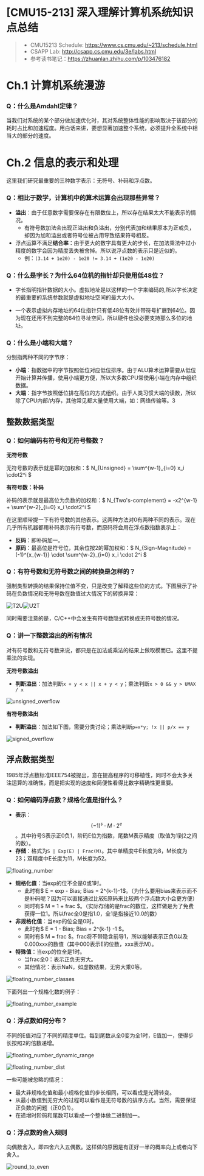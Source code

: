 # [CMU15-213] 深入理解计算机系统知识点总结

> - CMU15213 Schedule: https://www.cs.cmu.edu/~213/schedule.html
> - CSAPP Lab: http://csapp.cs.cmu.edu/3e/labs.html
> - 参考读书笔记：https://zhuanlan.zhihu.com/p/103476182

# Ch.1 计算机系统漫游

### Q：什么是Amdahl定律？

当我们对系统的某个部分做加速优化时，其对系统整体性能的影响取决于该部分的耗时占比和加速程度。用白话来讲，要想显著加速整个系统，必须提升全系统中相当大的部分的速度。

# Ch.2 信息的表示和处理

这里我们研究最重要的三种数字表示：无符号、补码和浮点数。

### Q：相比于数学，计算机中的算术运算会出现那些异常？

- **溢出**：由于任意数字需要保存在有限数位上，所以存在结果太大不能表示的情况。
  - 有符号数加法会出现正溢出和负溢出，分别代表加和结果原本为正或负，却因为加和溢出或者符号位被占用导致结果符号相反。
- 浮点运算不满足**结合率**：由于更大的数字具有更大的步长，在加法乘法中过小精度的数字会因为精度丢失被舍掉。所以说浮点数的表示只是近似的。
  - 例：`(3.14 + 1e20) - 1e20 != 3.14 + (1e20 - 1e20)`

### Q：什么是字长？为什么64位机的指针却只使用低48位？

- 字长指明指针数据的大小。虚拟地址是以这样的一个字来编码的,所以字长决定的最重要的系统参数就是虚拟地址空间的最大大小。

- 一个表示虚拟内存地址的64位指针只有低48位有效并带符号扩展到64位。因为现在还用不到完整的64位寻址空间，所以硬件也没必要支持那么多位的地址。

### Q：什么是小端和大端？

分别指两种不同的字节序：

- **小端**：指数据中的字节按照低位对应低位排序。由于ALU算术运算需要从低位开始计算并传播，使用小端更方便，所以大多数CPU常使用小端在内存中组织数据。
- **大端**：指字节按照低位排在高位的方式组织。由于人类习惯大端的读数，所以除了CPU内部/内存，其他常见都大量使用大端，如：网络传输等。3

## 整数数据类型

### Q：如何编码有符号和无符号整数？

**无符号数**

无符号数的表示就是幂的加权和：$ N_{Unsigned} = \sum^{w-1}_{i=0} x_i \cdot2^i $

**有符号数：补码**

补码的表示就是最高位为负数的加权和：$ N_{Two's-complement} = -x2^{w-1} + \sum^{w-2}_{i=0} x_i \cdot2^i $

在这里顺带提一下有符号数的其他表示。这两种方法对0有两种不同的表示。现在几乎所有机器都用补码表示有符号数，而原码将会用在浮点数指数表示上：

- **反码**：即补码加一。
- **原码**：最高位是符号位，其余位按2的幂加权和：$ N_{Sign-Magnitude} = (-1)^{x_{w-1}} \cdot \sum^{w-2}_{i=0} x_i \cdot 2^i $

### Q：有符号数和无符号数之间的转换是怎样的？

强制类型转换的结果保持位值不变，只是改变了解释这些位的方式。下图展示了补码在负数情况和无符号数在数值过大情况下的转换异常：

<div style='display: flex'>
    <img alt="T2U" src="/static/image/2023-01-08/T2U.png" />
    <img alt="U2T" src="/static/image/2023-01-08/U2T.png" />
</div>

同时需要注意的是，C/C++中会发生有符号数隐式转换成无符号数的情况。

### Q：讲一下整数溢出的所有情况

对有符号数和无符号数来说，都只是在加法或乘法的结果上做取模而已。这里不提乘法的实现。

**无符号数溢出**

- **判断溢出**：加法判断`x + y < x || x + y < y`；乘法判断`x > 0 && y > UMAX / x`

![unsigned_overflow](/static/image/2023-01-08/unsigned_overflow.png)

**有符号数溢出**

- **判断溢出**：加法如下图，需要分类讨论；乘法判断`p=x*y; !x || p/x == y`

![signed_overflow](/static/image/2023-01-08/signed_overflow.png)

## 浮点数据类型

1985年浮点数标准IEEE754被提出，意在提高程序的可移植性，同时不会太多关注运算的准确性，而是把实现的速度和简便性看得比数字精确性更重要。

### Q：如何编码浮点数？规格化值是指什么？

- **表示**：$$(-1)^s \cdot M \cdot 2^e$$。其中符号S表示正0负1，阶码E位为指数，尾数M表示精度（取值为1到2之间的数）。
- **存储**：格式为`S | Exp(E) | Frac(M)`。其中单精度中E长度为8，M长度为23；双精度中E长度为11，M长度为52。

![floating_number](/static/image/2023-01-08/floating_number.png)

- **规格化值**：当exp的位不全是0或1时。
  - 此时有$ E = exp - Bias; Bias = 2^{k-1}-1$。（为什么要用bias来表示而不是补码呢？因为可以直接通过比较E原码来比较两个浮点数大小会更方便）
  - 同时有$ M = 1 + frac $。（实际存储的是frac的数位，这样做是为了免费获得一位1。所以frac全0是指1.0，全1是指接近10.0的数）
- **非规格化值**：当exp的位全是0时。
  - 此时有$ E = 1 - Bias; Bias = 2^{k-1} -1 $。
  - 同时有$ M = frac $。frac将不带隐含前导1，所以能够表示正负0以及0.000xxx的数值（其中000表示E的位数，xxx表示M）。
- **特殊值**：当exp的位全是1时。
  - 当frac全0：表示正负无穷大。
  - 其他情况：表示NaN，如虚数结果，无穷大乘0等。

![floating_number_classes](/static/image/2023-01-08/floating_number_classes.png)

下面列出一个规格化数的例子：

![floating_number_example](/static/image/2023-01-08/floating_number_example.png)

### Q：浮点数如何分布？

不同的E值对应了不同的精度单位。每到尾数从全0变为全1时，E值加一，使得步长按照2的倍数递增。

![floating_number_dynamic_range](/static/image/2023-01-08/floating_number_dynamic_range.png)

![floating_number_dist](/static/image/2023-01-08/floating_number_dist.png)

一些可能被忽略的情况：

- 最大非规格化值和最小规格化值的步长相同，可以看成是光滑转变。
- 从最小数值到无穷大的过程可以看作是无符号数的排序方式。当然，需要保证正负数的问题（正0负1）。
- 在递增时阶码和尾数可以看成一个整体做二进制加一。

### Q：浮点数的舍入规则

向偶数舍入，即四舍六入五偶数。这样做的原因是有正好一半的概率向上或者向下舍入。

![round_to_even](/static/image/2023-01-08/round_to_even.png)
